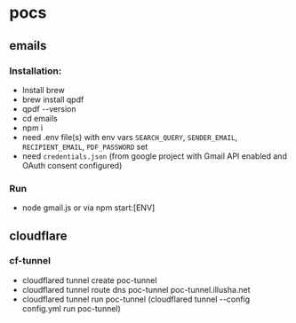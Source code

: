 # pocs

## emails
### Installation:
- Install brew
- brew install qpdf
- qpdf --version
- cd emails
- npm i
- need .env file(s) with env vars `SEARCH_QUERY`, `SENDER_EMAIL`, `RECIPIENT_EMAIL`, `PDF_PASSWORD` set
- need `credentials.json` (from google project with Gmail API enabled and OAuth consent configured)
### Run
- node gmail.js or via npm start:[ENV]


## cloudflare 
### cf-tunnel
- cloudflared tunnel create poc-tunnel
- cloudflared tunnel route dns poc-tunnel poc-tunnel.illusha.net
- cloudflared tunnel run poc-tunnel (cloudflared tunnel --config config.yml run poc-tunnel)
